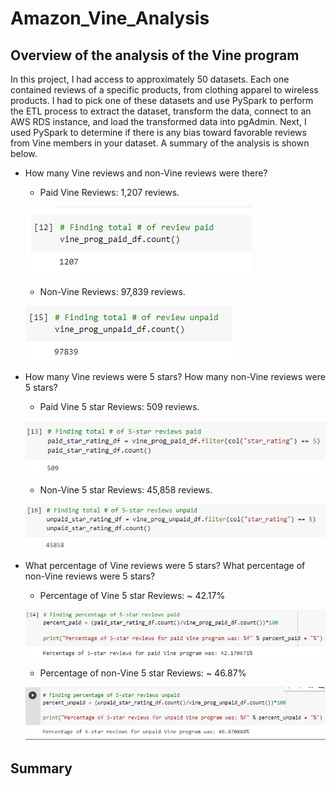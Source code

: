 # Amazon_Vine_Analysis

## Overview of the analysis of the Vine program
In this project, I had access to approximately 50 datasets. Each one contained reviews of a specific products, from clothing apparel to wireless products. I had to pick one of these datasets and use PySpark to perform the ETL process to extract the dataset, transform the data, connect to an AWS RDS instance, and load the transformed data into pgAdmin. Next, I used PySpark to determine if there is any bias toward favorable reviews from Vine members in your dataset. A summary of the analysis is shown below.

* How many Vine reviews and non-Vine reviews were there?
    * Paid Vine Reviews: 1,207 reviews.

    ![PaidAll.PNG](Resources/PaidAll.PNG)

    * Non-Vine Reviews: 97,839 reviews.
    
    ![UnpaidAll.PNG](Resources/UnpaidAll.PNG)


* How many Vine reviews were 5 stars? How many non-Vine reviews were 5 stars?
    * Paid Vine 5 star Reviews: 509 reviews.
    
    ![Paid5.PNG](Resources/Paid5.PNG)
    
    * Non-Vine 5 star Reviews: 45,858 reviews.
    
    ![Unpaid5.PNG](Resources/Unpaid5.PNG)
    
* What percentage of Vine reviews were 5 stars? What percentage of non-Vine reviews were 5 stars?
    * Percentage of Vine 5 star Reviews: ~ 42.17%
    
    ![PaidPer.PNG](Resources/PaidPer.PNG)
    
    * Percentage of non-Vine 5 star Reviews: ~ 46.87%
    
    ![UnpaidPer.PNG](Resources/UnpaidPer.PNG)

## Summary

